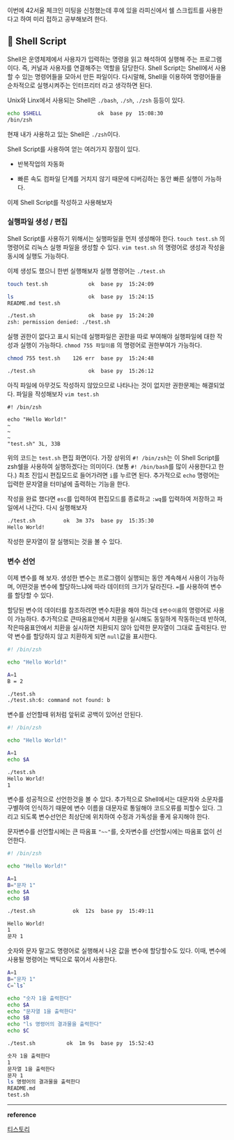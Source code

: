 이번에 42서울 체크인 미팅을 신청했는데 후에 있을 라피신에서 쉘 스크립트를 사용한다고 하여 미리 접하고 공부해보려 한다.

## 📌 Shell Script

Shell은 운영체제에서 사용자가 입력하는 명령을 읽고 해석하여 실행해 주는 프로그램이다.
즉, 커널과 사용자를 연결해주는 역할을 담당한다.
Shell Script는 Shell에서 사용할 수 있는 명령어들을 모아서 만든 파일이다. 다시말해, Shell을 이용하여 명령어들을 순차적으로 실행시켜주는 인터프리터 라고 생각하면 된다.

Unix와 Linx에서 사용되는 Shell은 `./bash`, `./sh`, `./zsh` 등등이 있다.

```bash
echo $SHELL                  ok  base py  15:08:30
/bin/zsh
```

현재 내가 사용하고 있는 Shell은 `./zsh`이다.

Shell Script를 사용하여 얻는 여러가지 장점이 있다.

- 반복작업의 자동화

- 빠른 속도
  컴파일 단계를 거치지 않기 때문에 디버깅하는 동안 빠른 실행이 가능하다.

이제 Shell Script를 작성하고 사용해보자

### 실행파일 생성 / 편집

Shell Script를 사용하기 위해서는 실행파일을 먼저 생성해야 한다.
`touch test.sh`
의 명령어로 리눅스 실행 파일을 생성할 수 있다.
`vim test.sh`
의 명령어로 생성과 작성을 동시에 실행도 가능하다.

이제 생성도 했으니 한번 실행해보자
실행 명령어는
`./test.sh`

```bash
touch test.sh             ok  base py  15:24:09

ls                        ok  base py  15:24:15
README.md test.sh

./test.sh                 ok  base py  15:24:20
zsh: permission denied: ./test.sh
```

실행 권한이 없다고 표시 되는데 실행파일은 권한을 따로 부여해야 실행파일에 대한 작성과 실행이 가능하다.
`chmod 755 파일이름`
의 명령어로 권한부여가 가능하다.

```bash
chmod 755 test.sh    126 err  base py  15:24:48

./test.sh                 ok  base py  15:26:12

```

아직 파일에 아무것도 작성하지 않았으므로 나타나는 것이 없지만 권한문제는 해결되었다.
파일을 작성해보자
`vim test.sh`

```
#! /bin/zsh

echo "Hello World!"
~
~
~
"test.sh" 3L, 33B
```

위의 코드는 `test.sh` 편집 화면이다.
가장 상위의 `#! /bin/zsh`는 이 Shell Script를 zsh쉘을 사용하여 실행하겠다는 의미이다.
(보통 `#! /bin/bash`를 많이 사용한다고 한다.)
최초 진입시 편집모드로 들어가려면 `i`를 누르면 된다.
추가적으로 `echo` 명령어는 입력한 문자열을 터미널에 출력하는 기능을 한다.

작성을 완료 했다면 `esc`를 입력하여 편집모드를 종료하고 `:wq`를 입력하여 저장하고 파일에서 나간다.
다시 실행해보자

```bash
./test.sh         ok  3m 37s  base py  15:35:30
Hello World!
```

작성한 문자열이 잘 실행되는 것을 볼 수 있다.

### 변수 선언

이제 변수를 해 보자.
생성한 변수는 프로그램이 실행되는 동안 계속해서 사용이 가능하며, 어떤것을 변수에 할당하느냐에 따라 데이터의 크기가 달라진다.
`=`를 사용하여 변수를 할당할 수 있다.

할당된 변수의 데이터를 참조하려면 변수치환을 해야 하는데 `$변수이름`의 명령어로 사용이 가능하다.
추가적으로 큰따옴표안에서 치환을 실시해도 동일하게 작동하는데 반하여, 작은따옴표안에서 치환을 실시하면 치환되지 않아 입력한 문자열이 그대로 출력된다.
만약 변수를 할당하지 않고 치환하게 되면 `null`값을 표시한다.

```bash
#! /bin/zsh

echo "Hello World!"

A=1
B = 2
```

```bash
./test.sh
./test.sh:6: command not found: b
```

변수를 선언할때 위처럼 앞뒤로 공백이 있어선 안된다.

```bash
#! /bin/zsh

echo "Hello World!"

A=1
echo $A
```

```bash
./test.sh
Hello World!
1
```

변수를 성공적으로 선언한것을 볼 수 있다.
추가적으로 Shell에서는 대문자와 소문자를 구별하여 인식하기 때문에 변수 이름을 대문자로 통일해야 코드오류를 피할수 있다. 그리고 되도록 변수선언은 최상단에 위치하여 수정과 가독성을 좋게 유지해야 한다.

문자변수를 선언할시에는 큰 따옴표 `"~~"`를, 숫자변수를 선언할시에는 따옴표 없이 선언한다.

```bash
#! /bin/zsh

echo "Hello World!"

A=1
B="문자 1"
echo $A
echo $B
```

```bash
./test.sh            ok  12s  base py  15:49:11

Hello World!
1
문자 1
```

숫자와 문자 말고도 명령어로 실행해서 나온 값을 변수에 할당할수도 있다.
이때, 변수에 사용될 명령어는 백틱으로 묶어서 사용한다.

```bash
A=1
B="문자 1"
C=`ls`

echo "숫자 1을 출력한다"
echo $A
echo "문자열 1을 출력한다"
echo $B
echo "ls 명령어의 결과물을 출력한다"
echo $C
```

```bash
./test.sh          ok  1m 9s  base py  15:52:43

숫자 1을 출력한다
1
문자열 1을 출력한다
문자 1
ls 명령어의 결과물을 출력한다
README.md
test.sh
```

---

**reference**

[티스토리](https://rhrhth23.tistory.com/33)
